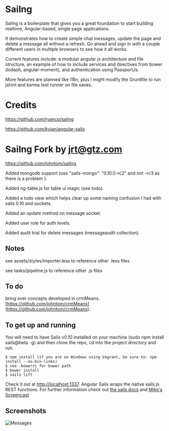 # Sailng #

Sailng is a boilerplate that gives you a great foundation to start building realtime, Angular-based, single page applications.

It demonstrates how to create simple chat messages, update the page and delete a message all without a refresh. Go ahead and sign in with a couple different users in multiple browsers to see how it all works.

Current features include: a modular angular js architecture and file structure, an example of how to include services and directives from bower (lodash, angular-moment), and authentication using PassportJs.

More features are planned like i18n, plus I might modify the Gruntfile to run jshint and karma test runner on file saves.

# Credits #
https://github.com/ryancp/sailng

https://github.com/kyjan/angular-sails

# Sailng Fork by jrt@gtz.com #
https://github.com/johntom/sailng.

Added mongodb support (use   "sails-mongo": "0.10.0-rc2" and not -rc3 as there is a problem }.

Added ng-table.js for table ui magic (see todo).

Added a todo view which helps clear up some naming confusion I had with sails 0.10 and sockets.

Added an update method on message socket.

Added user role for auth levels.

Added audit trial for delete messages (messageaudit collection).
## Notes ##
see assets/styles/importer.less to reference other .less files

see tasks/pipeline.js to reference other .js files
## To do ##
bring over concepts developed in crmMeans. [https://github.com/johntom/crmMeans] (https://github.com/johntom/crmMeans).

## To get up and running ##
You will need to have Sails v0.10 installed on your machine (sudo npm install sails@beta -g) and then clone the repo, cd into the project directory and run.

    $ npm install (if you are on Windows using Vagrant, be sure to: npm install --no-bin-links)
    $ see .bowerrc for bower path
    $ bower install
    $ sails lift

Check it out at [http://localhost:1337](http://localhost:1337).
Angular Sails wraps the native sails.js REST functions. For further information check out
[the sails docs](http://sailsjs.org/#!documentation/sockets) and [Mike's Screencast](http://www.youtube.com/watch?v=GK-tFvpIR7c)
## Screenshots ##

![Messages](https://github.com/johntom/sailng/raw/master/screenshots/sailng-messages.png)